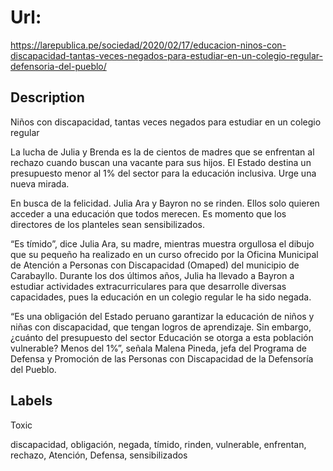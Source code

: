 # Url: 

https://larepublica.pe/sociedad/2020/02/17/educacion-ninos-con-discapacidad-tantas-veces-negados-para-estudiar-en-un-colegio-regular-defensoria-del-pueblo/

## Description 

Niños con discapacidad, tantas veces negados para estudiar en un colegio regular

La lucha de Julia y Brenda es la de cientos de madres que se enfrentan al rechazo cuando buscan una vacante para sus hijos. El Estado destina un presupuesto menor al 1% del sector para la educación inclusiva. Urge una nueva mirada.

En busca de la felicidad. Julia Ara y Bayron no se rinden. Ellos solo quieren acceder a una educación que todos merecen. Es momento que los directores de los planteles sean sensibilizados.

“Es tímido”, dice Julia Ara, su madre, mientras muestra orgullosa el dibujo que su pequeño ha realizado en un curso ofrecido por la Oficina Municipal de Atención a Personas con Discapacidad (Omaped) del municipio de Carabayllo. Durante los dos últimos años, Julia ha llevado a Bayron a estudiar actividades extracurriculares para que desarrolle diversas capacidades, pues la educación en un colegio regular le ha sido negada.

“Es una obligación del Estado peruano garantizar la educación de niños y niñas con discapacidad, que tengan logros de aprendizaje. Sin embargo, ¿cuánto del presupuesto del sector Educación se otorga a esta población vulnerable? Menos del 1%”, señala Malena Pineda, jefa del Programa de Defensa y Promoción de las Personas con Discapacidad de la Defensoría del Pueblo.

## Labels 

Toxic

discapacidad, obligación, negada, tímido, rinden, vulnerable, enfrentan, rechazo, Atención, Defensa, sensibilizados